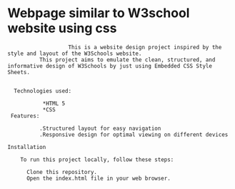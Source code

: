 # Webpage similar to W3school website using css

                       This is a website design project inspired by the style and layout of the W3Schools website.
              This project aims to emulate the clean, structured, and informative design of W3Schools by just using Embedded CSS Style Sheets.


      Technologies used:

               *HTML 5
               *CSS 
     Features:

              .Structured layout for easy navigation
              .Responsive design for optimal viewing on different devices

    Installation

        To run this project locally, follow these steps:

          Clone this repository.
          Open the index.html file in your web browser.
